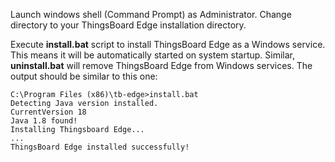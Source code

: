 
Launch windows shell (Command Prompt) as Administrator. Change directory to your ThingsBoard Edge installation directory.

Execute **install.bat** script to install ThingsBoard Edge as a Windows service.
This means it will be automatically started on system startup. 
Similar, **uninstall.bat** will remove ThingsBoard Edge from Windows services.
The output should be similar to this one:

  ```text
C:\Program Files (x86)\tb-edge>install.bat
Detecting Java version installed.
CurrentVersion 18
Java 1.8 found!
Installing Thingsboard Edge...
...
ThingsBoard Edge installed successfully!
```
